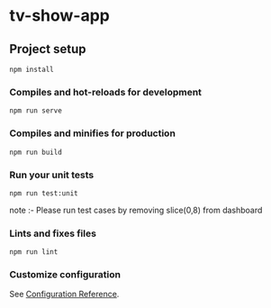 # tv-show-app

## Project setup
```
npm install
```

### Compiles and hot-reloads for development
```
npm run serve
```

### Compiles and minifies for production
```
npm run build
```

### Run your unit tests
```
npm run test:unit
```
note :- Please run test cases by removing slice(0,8) from dashboard

### Lints and fixes files
```
npm run lint
```

### Customize configuration
See [Configuration Reference](https://cli.vuejs.org/config/).
